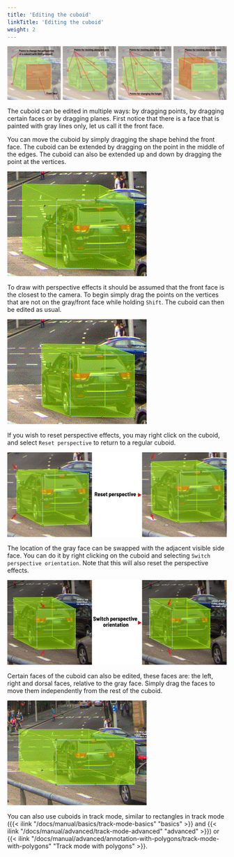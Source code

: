 ```yaml
---
title: 'Editing the cuboid'
linkTitle: 'Editing the cuboid'
weight: 2
---
```


![Points to edit cuboid](/images/image178_mapillary_vistas.jpg)

The cuboid can be edited in multiple ways: by dragging points, by dragging certain faces or by dragging planes.
First notice that there is a face that is painted with gray lines only, let us call it the front face.

You can move the cuboid by simply dragging the shape behind the front face.
The cuboid can be extended by dragging on the point in the middle of the edges.
The cuboid can also be extended up and down by dragging the point at the vertices.

![Extending cuboid example](/images/gif017_mapillary_vistas.gif)

To draw with perspective effects it should be assumed that the front face is the closest to the camera.
To begin simply drag the points on the vertices that are not on the gray/front face while holding `Shift`.
The cuboid can then be edited as usual.

![Creating perspective effects in cuboid](/images/gif018_mapillary_vistas.gif)

If you wish to reset perspective effects, you may right click on the cuboid,
and select `Reset perspective` to return to a regular cuboid.

![Resetting perspective effects in cuboid](/images/image180_mapillary_vistas.jpg)

The location of the gray face can be swapped with the adjacent visible side face.
You can do it by right clicking on the cuboid and selecting `Switch perspective orientation`.
Note that this will also reset the perspective effects.

![Switching perspective orientation in cuboid](/images/image179_mapillary_vistas.jpg)

Certain faces of the cuboid can also be edited,
these faces are: the left, right and dorsal faces, relative to the gray face.
Simply drag the faces to move them independently from the rest of the cuboid.

![Editing cuboid faces](/images/gif020_mapillary_vistas.gif)

You can also use cuboids in track mode, similar to rectangles in track mode
({{< ilink "/docs/manual/basics/track-mode-basics" "basics" >}} and
{{< ilink "/docs/manual/advanced/track-mode-advanced" "advanced" >}}) or
{{< ilink "/docs/manual/advanced/annotation-with-polygons/track-mode-with-polygons" "Track mode with polygons" >}}.
